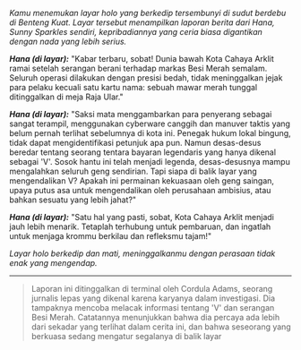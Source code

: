 _Kamu menemukan layar holo yang berkedip tersembunyi di sudut berdebu di Benteng Kuat. Layar tersebut menampilkan laporan berita dari Hana, Sunny Sparkles sendiri, kepribadiannya yang ceria biasa digantikan dengan nada yang lebih serius._

**_Hana (di layar):_** "Kabar terbaru, sobat! Dunia bawah Kota Cahaya Arklit ramai setelah serangan berani terhadap markas Besi Merah semalam. Seluruh operasi dilakukan dengan presisi bedah, tidak meninggalkan jejak para pelaku kecuali satu kartu nama: sebuah mawar merah tunggal ditinggalkan di meja Raja Ular."

**_Hana (di layar):_** "Saksi mata menggambarkan para penyerang sebagai sangat terampil, menggunakan cyberware canggih dan manuver taktis yang belum pernah terlihat sebelumnya di kota ini. Penegak hukum lokal bingung, tidak dapat mengidentifikasi petunjuk apa pun. Namun desas-desus beredar tentang seorang tentara bayaran legendaris yang hanya dikenal sebagai 'V'. Sosok hantu ini telah menjadi legenda, desas-desusnya mampu mengalahkan seluruh geng sendirian. Tapi siapa di balik layar yang mengendalikan V? Apakah ini permainan kekuasaan oleh geng saingan, upaya putus asa untuk mengendalikan oleh perusahaan ambisius, atau bahkan sesuatu yang lebih jahat?"

**_Hana (di layar):_** "Satu hal yang pasti, sobat, Kota Cahaya Arklit menjadi jauh lebih menarik. Tetaplah terhubung untuk pembaruan, dan ingatlah untuk menjaga krommu berkilau dan refleksmu tajam!"

_Layar holo berkedip dan mati, meninggalkanmu dengan perasaan tidak enak yang mengendap._

---

> Laporan ini ditinggalkan di terminal oleh Cordula Adams, seorang jurnalis lepas yang dikenal karena karyanya dalam investigasi. Dia tampaknya mencoba melacak informasi tentang 'V' dan serangan Besi Merah. Catatannya menunjukkan bahwa dia percaya ada lebih dari sekadar yang terlihat dalam cerita ini, dan bahwa seseorang yang berkuasa sedang mengatur segalanya di balik layar
